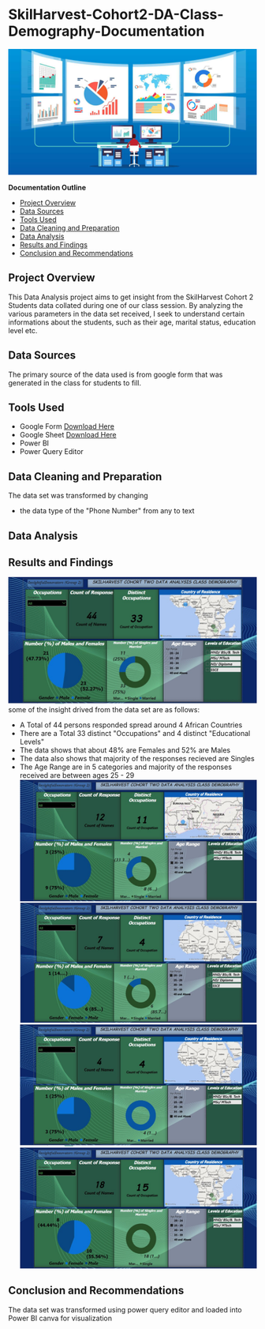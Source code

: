 # SkilHarvest-Cohort2-DA-Class-Demography-Documentation
![](what-is-data-analyst.jpg)


**Documentation Outline**
- [Project Overview](#project-overview)
- [Data Sources](#data-sources)
- [Tools Used](#tools-used)
- [Data Cleaning and Preparation](#data-cleaning-and-preparation)
- [Data Analysis](#data-analysis)
- [Results and Findings](#results-and-findings)
- [Conclusion and Recommendations](#conclusion-and-recommendations)

## Project Overview
This Data Analysis project aims to get insight from the SkilHarvest Cohort 2 Students data 
collated during one of our class session. By analyzing the various parameters in the data set received,
I seek to understand certain informations about the students, such as their age, marital status, education level etc.

## Data Sources
The primary source of the data used is from google form that was generated in the class for students to fill.

## Tools Used
- Google Form [Download Here](https://bit.ly/SkilHarvestClassData)
- Google Sheet [Download Here](https://docs.google.com/spreadsheets/d/1j683Iej1rexP0ZklCt4CQSEjTZpUGAfhIirowQNtk80/edit?resourcekey#gid=120058417)
- Power BI
- Power Query Editor

## Data Cleaning and Preparation
The data set was transformed by changing 
- the data type of the "Phone Number" from any to text

## Data Analysis

## Results and Findings
![](Data-insight.jpg)
some of the insight drived from the data set are as follows:
- A Total of 44 persons responded spread around 4 African Countries
- There are a Total 33 distinct "Occupations" and 4 distinct "Educational Levels"
- The data shows that about 48% are Females and 52% are Males
- The data also shows that majority of the responses recieved are Singles
- The Age Range are in 5 categories and majority of the responses received are between ages 25 - 29
![](Data-insight-1.jpg)
![](Data-insight-2.jpg)
![](Data-insight-3.jpg)
![](Data-insight-4.jpg)

## Conclusion and Recommendations
The data set was transformed using power query editor and loaded into Power BI canva for visualization

